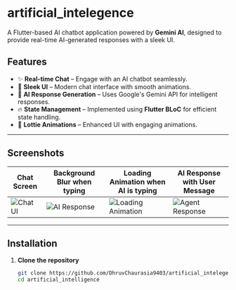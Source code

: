 # **artificial_intelegence**

A Flutter-based AI chatbot application powered by **Gemini AI**, designed to provide real-time AI-generated responses with a sleek UI.

## **Features**

- ✨ **Real-time Chat** – Engage with an AI chatbot seamlessly.
- 📱 **Sleek UI** – Modern chat interface with smooth animations.
- 🤖 **AI Response Generation** – Uses Google's Gemini API for intelligent responses.
- 🔥 **State Management** – Implemented using **Flutter BLoC** for efficient state handling.
- 🎨 **Lottie Animations** – Enhanced UI with engaging animations.

---

## **Screenshots**

| Chat Screen                          | Background Blur when typing              | Loading Animation when AI is typing      | AI Response with User Message               |
|--------------------------------------|------------------------------------------|------------------------------------------|---------------------------------------------|
| ![Chat UI](assets/screenshots/VOID4) | ![AI Response](assets/screenshots/VOID3) | ![Loading Animation](assets/screenshots/VOID2) | ![Agent Response](assets/screenshots/VOID1) |

---

## **Installation**

1. **Clone the repository**
   ```sh
   git clone https://github.com/DhruvChaurasia9403/artificial_intelegence.git
   cd artificial_intelligence
